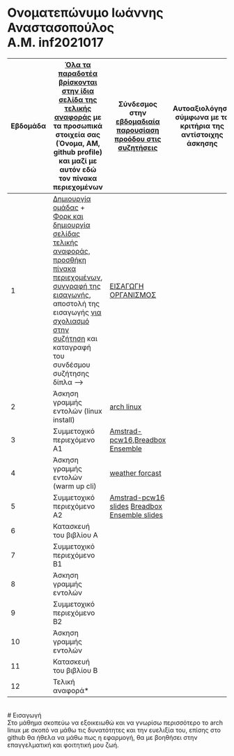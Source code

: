 # Ονοματεπώνυμο Ιωάννης Αναστασοπούλος <br> Α.Μ. inf2021017
| Εβδομάδα | [Όλα τα παραδοτέα βρίσκονται στην ίδια σελίδα της τελικής αναφοράς](https://courses-ionio.github.io/help/deliverables/) με τα προσωπικά στοιχεία σας (Όνομα, ΑΜ, github profile) και μαζί με αυτόν εδώ τον πίνακα περιεχομένων | Σύνδεσμος στην [εβδομαδιαία παρουσίαση προόδου στις συζητήσεις](https://github.com/courses-ionio/help/discussions/categories/show-and-tell) | Αυτοαξιολόγηση σύμφωνα με τα κριτήρια της αντίστοιχης άσκησης |
| --- | --- | --- | --- |
| 1 |  [Δημιουργία ομάδας](https://github.com/courses-ionio/hci/discussions/1794) + [Φορκ και δημιουργία σελίδας τελικής αναφοράς](https://courses-ionio.github.io/help/guide/), [προσθήκη πίνακα περιεχομένων](https://raw.githubusercontent.com/courses-ionio/hci/master/README.md), [συγγραφή της εισαγωγής](https://courses-ionio.github.io/help/intro/), αποστολή της εισαγωγής [για σχολιασμό στην συζήτηση](https://github.com/courses-ionio/help/discussions/categories/show-and-tell) και καταγραφή του συνδέσμου συζήτησης δίπλα --> | [ΕΙΣΑΓΩΓΗ](https://github.com/courses-ionio/help/discussions/882) <br> [ΟΡΓΑΝΙΣΜΟΣ](https://github.com/Second-Time-Is-The-Charm)| |
| 2 | Άσκηση γραμμής εντολών (linux install) |[arch linux](https://github.com/courses-ionio/help/discussions/1098) | |
| 3 | Συμμετοχικό περιεχόμενο A1 |[Amstrad-pcw16](https://master--meek-chaja-52b6fe.netlify.app/gallery/amstrad-pcw16/),[Breadbox Ensemble](https://master--meek-chaja-52b6fe.netlify.app/gallery/breadbox-ensemble/) | |
| 4 | Άσκηση γραμμής εντολών (warm up cli) |[weather forcast](https://asciinema.org/a/533418) | |
| 5 | Συμμετοχικό περιεχόμενο A2 |[Amstrad-pcw16 slides](https://master--meek-chaja-52b6fe.netlify.app/timeline/computer/) [Breadbox Ensemble slides](https://master--meek-chaja-52b6fe.netlify.app/timeline/os-apps/) | |
| 6 | Κατασκευή του βιβλίου Α | | |
| 7 | Συμμετοχικό περιεχόμενο B1 | | |
| 8 | Άσκηση γραμμής εντολών | | |
| 9 | Συμμετοχικό περιεχόμενο B2 | | |
| 10 | Άσκηση γραμμής εντολών | | |
| 11 | Κατασκευή του βιβλίου Β | | |
| 12 | Τελική αναφορά* | | |

<br>
# Εισαγωγή <br>
Στο μάθημα σκοπεύω να εξοικειωθώ και να γνωρίσω περισσότερο το arch linux με σκοπό να μάθω τις δυνατότητες και την ευελιξία του, επίσης στο github θα ήθελα να μάθω πως η εφαρμογή, θα με βοηθήσει στην επαγγελματική και φοιτητική μου ζωή.
